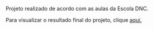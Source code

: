 Projeto realizado de acordo com as aulas da Escola DNC.

Para visualizar o resultado final do projeto, clique [aqui.](https://nataliabrunelli.github.io/Bootcamp-DNC/)
